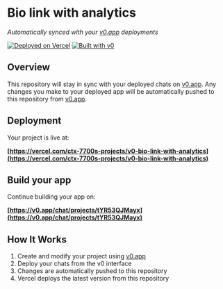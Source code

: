 # Bio link with analytics

*Automatically synced with your [v0.app](https://v0.app) deployments*

[![Deployed on Vercel](https://img.shields.io/badge/Deployed%20on-Vercel-black?style=for-the-badge&logo=vercel)](https://vercel.com/ctx-7700s-projects/v0-bio-link-with-analytics)
[![Built with v0](https://img.shields.io/badge/Built%20with-v0.app-black?style=for-the-badge)](https://v0.app/chat/projects/tYR53QJMayx)

## Overview

This repository will stay in sync with your deployed chats on [v0.app](https://v0.app).
Any changes you make to your deployed app will be automatically pushed to this repository from [v0.app](https://v0.app).

## Deployment

Your project is live at:

**[https://vercel.com/ctx-7700s-projects/v0-bio-link-with-analytics](https://vercel.com/ctx-7700s-projects/v0-bio-link-with-analytics)**

## Build your app

Continue building your app on:

**[https://v0.app/chat/projects/tYR53QJMayx](https://v0.app/chat/projects/tYR53QJMayx)**

## How It Works

1. Create and modify your project using [v0.app](https://v0.app)
2. Deploy your chats from the v0 interface
3. Changes are automatically pushed to this repository
4. Vercel deploys the latest version from this repository
